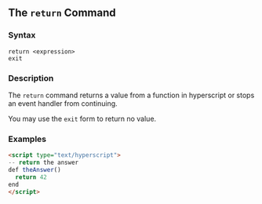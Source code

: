 
## The `return` Command

### Syntax

```ebnf
return <expression>
exit
```

### Description

The `return` command returns a value from a function in hyperscript or stops an event handler from continuing.

You may use the `exit` form to return no value.

### Examples

```html
<script type="text/hyperscript">
-- return the answer
def theAnswer()
  return 42
end
</script>
```
